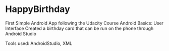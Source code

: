 # HappyBirthday
First Simple Android App following the Udacity Course Android Basics: User Interface
Created a birthday card that can be run on the phone through Android Studio

Tools used: AndroidStudio, XML

